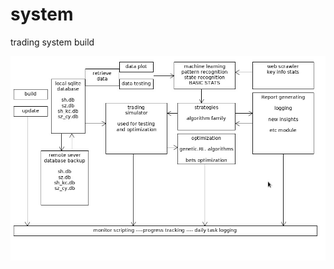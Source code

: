 # system
trading system build

![This is an image](https://github.com/oct20oct/system/blob/main/big_picture.jpg)
